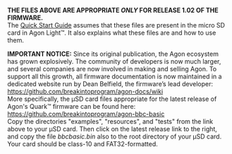 <b>THE FILES ABOVE ARE APPROPRIATE <i>ONLY</i> FOR RELEASE 1.02 OF THE FIRMWARE.</b><br>
The <a href="https://github.com/TheByteAttic/AgonLight/blob/main/Agon%20light%20Quick%20Start%20Guide.pdf">Quick Start Guide</a> assumes that these files are present in the micro SD card in Agon Light™. It also explains what these files are and how to use them.
<p>
<b>IMPORTANT NOTICE:</b> Since its original publication, the Agon ecosystem has grown explosively. The community of developers is now much larger, and several companies are now involved in making and selling Agon. To support all this growth, all firmware documentation is now maintained in a dedicated website run by Dean Belfield, the firmware’s lead developer:<br>
<a href="https://github.com/breakintoprogram/agon-docs/wiki">https://github.com/breakintoprogram/agon-docs/wiki</a><br>
More specifically, the µSD card files appropriate for the latest release of Agon's Quark™ firmware can be found here:
<a href="https://github.com/breakintoprogram/agon-bbc-basic">https://github.com/breakintoprogram/agon-bbc-basic</a><br>
Copy the directories "examples", "resources", and "tests" from the link above to your µSD card. Then click on the latest release link to the right, and copy the file <i>bbcbasic.bin</i> also to the root directory of your µSD card. Your card should be  class-10 and FAT32-formatted.<br><br>
